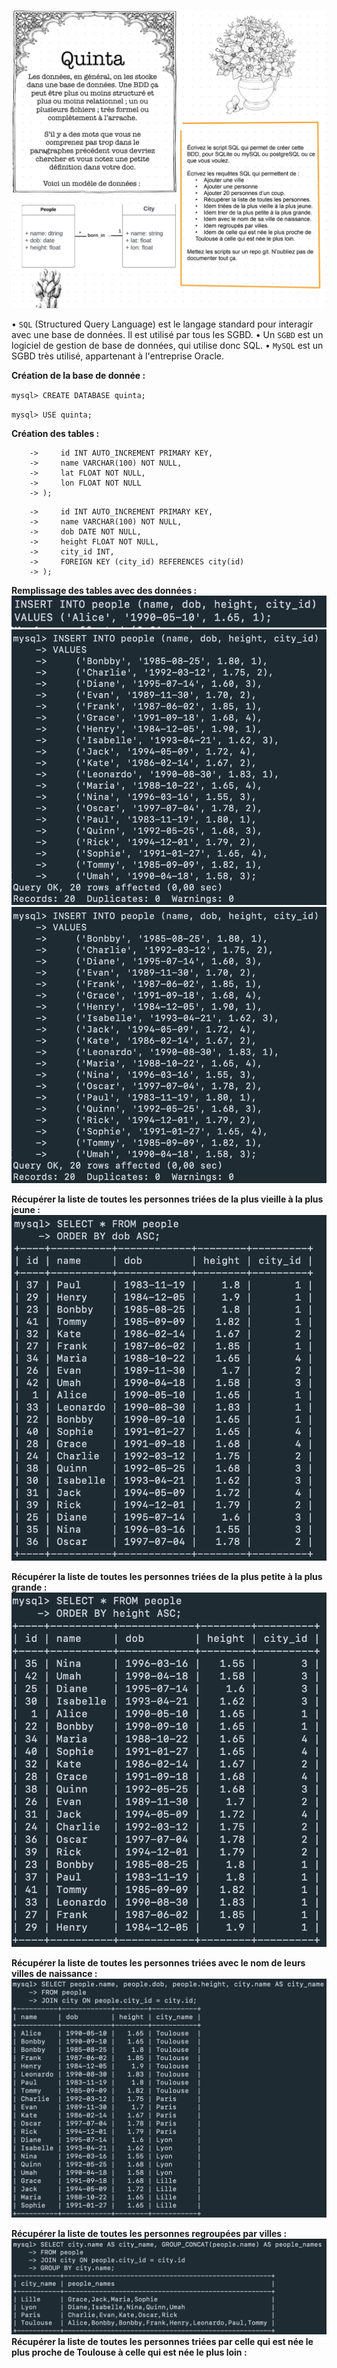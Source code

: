 ![quinta exericse](quinta.png)

• `SQL` (Structured Query Language) est le langage standard pour interagir avec une base de données. Il est utilisé par tous les SGBD.
• Un `SGBD` est un logiciel de gestion de base de données, qui utilise donc SQL.
• `MySQL` est un SGBD très utilisé, appartenant à l'entreprise Oracle. 

**Création de la base de donnée :**

 ```mysql> CREATE DATABASE quinta; ```

  ```mysql> USE quinta; ```

**Création des tables :** 

```mysql> CREATE TABLE city (
    ->     id INT AUTO_INCREMENT PRIMARY KEY,
    ->     name VARCHAR(100) NOT NULL,
    ->     lat FLOAT NOT NULL,
    ->     lon FLOAT NOT NULL
    -> );
```

```mysql> CREATE TABLE people (
    ->     id INT AUTO_INCREMENT PRIMARY KEY,
    ->     name VARCHAR(100) NOT NULL,
    ->     dob DATE NOT NULL,
    ->     height FLOAT NOT NULL,
    ->     city_id INT,
    ->     FOREIGN KEY (city_id) REFERENCES city(id)
    -> );
``` 

**Remplissage des tables avec des données :** 
![quinta exericse](insert_people.png)
![quinta exericse](insert_20_people.png)
![quinta exericse](insert_20_people.png)


**Récupérer la liste de toutes les personnes triées de la plus vieille à la plus jeune :** 
![quinta exericse](people.png)

**Récupérer la liste de toutes les personnes triées de la plus petite à la plus grande :** 
![quinta exericse](height.png)

**Récupérer la liste de toutes les personnes triées avec le nom de leurs villes de naissance :**
![quinta exericse](ville.png)

**Récupérer la liste de toutes les personnes regroupées par villes :**
![quinta exericse](city.png)
**Récupérer la liste de toutes les personnes triées par celle qui est née le plus proche de Toulouse à celle qui est née le plus loin :**

